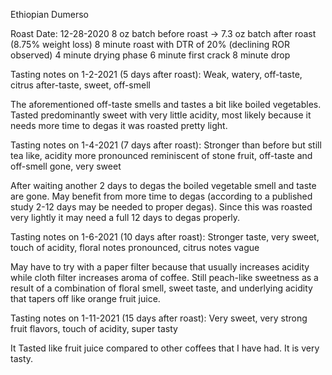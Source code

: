 Ethiopian Dumerso

Roast Date: 12-28-2020
8 oz batch before roast -> 7.3 oz batch after roast (8.75% weight loss)
8 minute roast with DTR of 20% (declining ROR observed)
4 minute drying phase
6 minute first crack
8 minute drop

Tasting notes on 1-2-2021 (5 days after roast):
Weak, watery, off-taste, citrus after-taste, sweet, off-smell

The aforementioned off-taste smells and tastes a bit like boiled vegetables. Tasted predominantly sweet with very little acidity, most likely because it needs more time to degas it was roasted pretty light.

Tasting notes on 1-4-2021 (7 days after roast):
Stronger than before but still tea like, acidity more pronounced reminiscent of stone fruit, off-taste and off-smell gone, very sweet

After waiting another 2 days to degas the boiled vegetable smell and taste are gone. May benefit from more time to degas (according to a published study 2-12 days may be needed to proper degas). Since this was roasted very lightly it may need a full 12 days to degas properly.

Tasting notes on 1-6-2021 (10 days after roast):
Stronger taste, very sweet, touch of acidity, floral notes pronounced, citrus notes vague

May have to try with a paper filter because that usually increases acidity while cloth filter increases aroma of coffee. Still peach-like sweetness as a result of a combination of floral smell, sweet taste, and underlying acidity that tapers off like orange fruit juice.

Tasting notes on 1-11-2021 (15 days after roast):
Very sweet, very strong fruit flavors, touch of acidity, super tasty

It Tasted like fruit juice compared to other coffees that I have had. It is very tasty.
